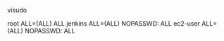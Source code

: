 visudo

root    ALL=(ALL)       ALL
jenkins    ALL=(ALL)       NOPASSWD: ALL
ec2-user    ALL=(ALL)       NOPASSWD: ALL
